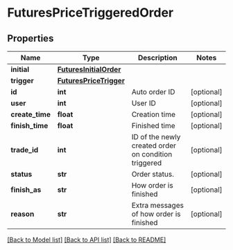 # FuturesPriceTriggeredOrder

## Properties
Name | Type | Description | Notes
------------ | ------------- | ------------- | -------------
**initial** | [**FuturesInitialOrder**](FuturesInitialOrder.md) |  | 
**trigger** | [**FuturesPriceTrigger**](FuturesPriceTrigger.md) |  | 
**id** | **int** | Auto order ID | [optional] 
**user** | **int** | User ID | [optional] 
**create_time** | **float** | Creation time | [optional] 
**finish_time** | **float** | Finished time | [optional] 
**trade_id** | **int** | ID of the newly created order on condition triggered | [optional] 
**status** | **str** | Order status. | [optional] 
**finish_as** | **str** | How order is finished | [optional] 
**reason** | **str** | Extra messages of how order is finished | [optional] 

[[Back to Model list]](../README.md#documentation-for-models) [[Back to API list]](../README.md#documentation-for-api-endpoints) [[Back to README]](../README.md)


